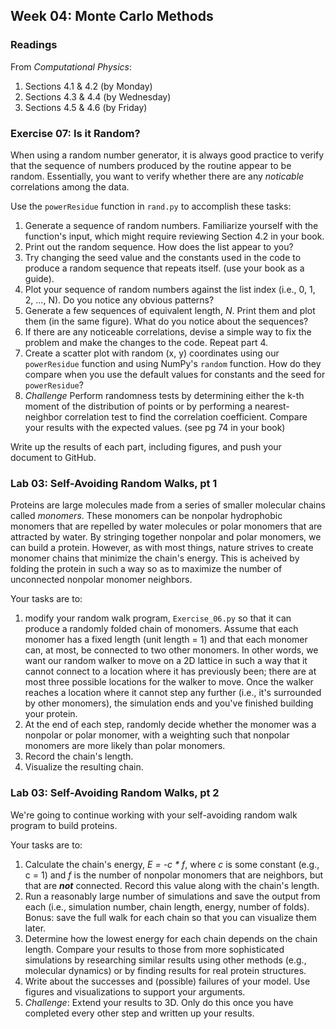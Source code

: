 ## Week 04: Monte Carlo Methods

### Readings
From _Computational Physics_:
 1. Sections 4.1 &amp; 4.2 (by Monday)
 2. Sections 4.3 &amp; 4.4 (by Wednesday)
 3. Sections 4.5 &amp; 4.6 (by Friday)

### Exercise 07: Is it Random?
When using a random number generator, it is always good practice to verify
that the sequence of numbers produced by the routine appear to be random. 
Essentially, you want to verify whether there are any _noticable_ correlations
among the data.

Use the `powerResidue` function in `rand.py` to accomplish these tasks:
 1. Generate a sequence of random numbers. Familiarize yourself with the 
    function's input, which might require reviewing Section 4.2 in your 
    book. 
 2. Print out the random sequence. How does the list appear to you?
 3. Try changing the seed value and the constants used in the code to 
    produce a random sequence that repeats itself. (use your book as a guide).
 3. Plot your sequence of random numbers against the list index (i.e., 0, 
    1, 2, ..., N). Do you notice any obvious patterns? 
 4. Generate a few sequences of equivalent length, _N_. Print them and 
    plot them (in the same figure). What do you notice about the sequences?
 5. If there are any noticeable correlations, devise a simple way to fix
    the problem and make the changes to the code. Repeat part 4.
 6. Create a scatter plot with random (x, y) coordinates using our 
    `powerResidue` function and using NumPy's `random` function. How do
    they compare when you use the default values for constants and the 
    seed for `powerResidue`?
 7. _Challenge_ Perform randomness tests by determining either the k-th
    moment of the distribution of points or by performing a nearest-neighbor
    correlation test to find the correlation coefficient. Compare your 
    results with the expected values. (see pg 74 in your book)
    
Write up the results of each part, including figures, and push your 
document to GitHub.

### Lab 03: Self-Avoiding Random Walks, pt 1
Proteins are large molecules made from a series of smaller molecular chains
called _monomers_. These monomers can be nonpolar hydrophobic monomers 
that are repelled by water molecules or polar monomers that are attracted
by water. By stringing together nonpolar and polar monomers, we can build
a protein. However, as with most things, nature strives to create monomer
chains that minimize the chain's energy. This is acheived by folding the
protein in such a way so as to maximize the number of unconnected nonpolar
monomer neighbors.

Your tasks are to:
 1. modify your random walk program, `Exercise_06.py` so that it can produce a randomly 
    folded chain of monomers. Assume that each monomer has a fixed length 
    (unit length = 1) and that each monomer can, at most, be connected to 
    two other monomers. In other words, we want our random walker to move 
    on a 2D lattice in such a way that it cannot connect to a location where 
    it has previously been; there are at most three possible locations for 
    the walker to move. Once the walker reaches a location where it cannot
    step any further (i.e., it's surrounded by other monomers), the simulation
    ends and you've finished building your protein. 
 2. At the end of each step, randomly decide whether the monomer was a 
    nonpolar or polar monomer, with a weighting such that nonpolar monomers
    are more likely than polar monomers. 
 3. Record the chain's length.
 4. Visualize the resulting chain.

### Lab 03: Self-Avoiding Random Walks, pt 2
We're going to continue working with your self-avoiding random walk 
program to build proteins. 

Your tasks are to:
 1. Calculate the chain's energy, _E = -c * f_, where _c_ is some constant
    (e.g., c = 1) and _f_ is the number of nonpolar monomers that are neighbors,
    but that are **_not_** connected. Record this value along with the 
    chain's length.
 2. Run a reasonably large number of simulations and save the output from
    each (i.e., simulation number, chain length, energy, number of folds). 
    Bonus: save the full walk for each chain so that you can visualize them 
    later.
 3. Determine how the lowest energy for each chain depends on the chain
    length. Compare your results to those from more sophisticated simulations
    by researching similar results using other methods (e.g., molecular 
    dynamics) or by finding results for real protein structures.
 4. Write about the successes and (possible) failures of your model. Use
    figures and visualizations to support your arguments.
 5. _Challenge_: Extend your results to 3D. Only do this once you have 
    completed every other step and written up your results.

